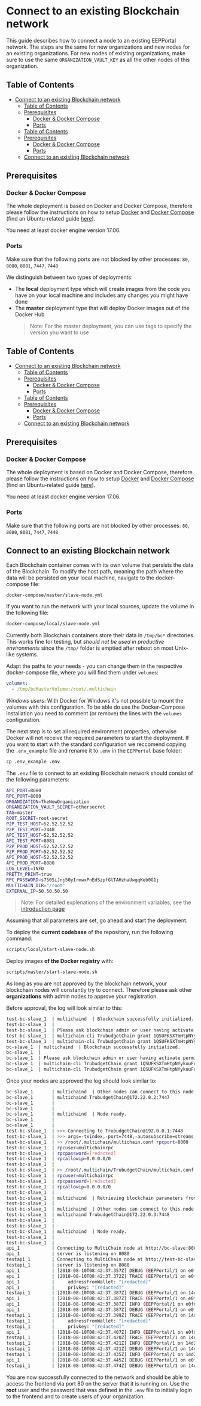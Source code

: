 # Connect to an existing Blockchain network

This guide describes how to connect a node to an existing EEPPortal network. The steps are the same for new organizations and new nodes for an existing organizations. For new nodes of existing organizations, make sure to use the same `ORGANIZATION_VAULT_KEY` as all the other nodes of this organization.

## Table of Contents

- [Connect to an existing Blockchain network](#connect-to-an-existing-blockchain-network)
  - [Table of Contents](#table-of-contents)
  - [Prerequisites](#prerequisites)
    - [Docker & Docker Compose](#docker--docker-compose)
    - [Ports](#ports)
  - [Table of Contents](#table-of-contents-1)
  - [Prerequisites](#prerequisites-1)
    - [Docker & Docker Compose](#docker--docker-compose-1)
    - [Ports](#ports-1)
  - [Connect to an existing Blockchain network](#connect-to-an-existing-blockchain-network-1)

## Prerequisites

### Docker & Docker Compose

The whole deployment is based on Docker and Docker Compose, therefore please follow the instructions on how to setup [Docker](https://docs.docker.com/engine/installation/) and [Docker Compose](https://docs.docker.com/compose/install/#install-compose) (find an Ubuntu-related guide [here](https://www.digitalocean.com/community/tutorials/how-to-install-and-use-docker-on-ubuntu-16-04)).

You need at least docker engine version 17.06.

### Ports

Make sure that the following ports are not blocked by other processes: `80`, `8080`, `8081`, `7447`, `7448`

We distinguish between two types of deployments:

- The **local** deployment type which will create images from the code you have on your local machine and includes any changes you might have done
- The **master** deployment type that will deploy Docker images out of the Docker Hub
  > Note: For the master deployment, you can use tags to specify the version you want to use

## Table of Contents

- [Connect to an existing Blockchain network](#connect-to-an-existing-blockchain-network)
  - [Table of Contents](#table-of-contents)
  - [Prerequisites](#prerequisites)
    - [Docker & Docker Compose](#docker--docker-compose)
    - [Ports](#ports)
  - [Table of Contents](#table-of-contents-1)
  - [Prerequisites](#prerequisites-1)
    - [Docker & Docker Compose](#docker--docker-compose-1)
    - [Ports](#ports-1)
  - [Connect to an existing Blockchain network](#connect-to-an-existing-blockchain-network-1)

## Prerequisites

### Docker & Docker Compose

The whole deployment is based on Docker and Docker Compose, therefore please follow the instructions on how to setup [Docker](https://docs.docker.com/engine/installation/) and [Docker Compose](https://docs.docker.com/compose/install/#install-compose) (find an Ubuntu-related guide [here](https://www.digitalocean.com/community/tutorials/how-to-install-and-use-docker-on-ubuntu-16-04)).

You need at least docker engine version 17.06.

### Ports

Make sure that the following ports are not blocked by other processes: `80`, `8080`, `8081`, `7447`, `7448`

## Connect to an existing Blockchain network

Each Blockchain container comes with its own volume that persists the data of the Blockchain.
To modify the host path, meaning the path where the data will be persisted on your local machine, navigate to the docker-compose file:

```
docker-compose/master/slave-node.yml
```

If you want to run the network with your local sources, update the volume in the following file:

```bash
docker-compose/local/slave-node.yml
```

Currently both Blockchain containers store their data in `/tmp/bc*` directories. This works fine for testing, but _should not be used in productive environments_ since the `/tmp/` folder is emptied after reboot on most Unix-like systems.

Adapt the paths to your needs - you can change them in the respective docker-compose file, where you will find them under `volumes`:

```yaml
volumes:
  - /tmp/bcMasterVolume:/root/.multichain
```

_Windows users_: With Docker for Windows it's not possible to mount the volumes with this configuration. To be able do use the Docker-Compose installation you need to comment (or remove) the lines with the `volumes` configuration.

The next step is to set all required environment properties, otherwise Docker will not receive the required parameters to start the deployment.
If you want to start with the standard configuration we reccomend copying the `.env_example` file and rename it to `.env` in the `EEPPortal` base folder:

```bash
cp .env_example .env
```

The `.env` file to connect to an existing Blockchain network should consist of the following parameters:

```bash
API_PORT=8080
RPC_PORT=8000
ORGANIZATION=TheNewOrganization
ORGANIZATION_VAULT_SECRET=othersecret
TAG=master
ROOT_SECRET=root-secret
P2P_TEST_HOST=52.52.52.52
P2P_TEST_PORT=7448
API_TEST_HOST=52.52.52.52
API_TEST_PORT=8081
P2P_PROD_HOST=52.52.52.52
P2P_PROD_PORT=52.52.52.52
API_PROD_HOST=52.52.52.52
API_PROD_PORT=8080
LOG_LEVEL=INFO
PRETTY_PRINT=true
RPC_PASSWORD=s750SiJnj50yIrmwxPnEdSzpfGlTAHzhaUwgqKeb0G1j
MULTICHAIN_DIR="/root"
EXTERNAL_IP=50.50.50.50
```

> Note: For detailed explenations of the environment variables, see the [introduction page](../Introduction.md)

Assuming that all parameters are set, go ahead and start the deployment.

To deploy the **current codebase** of the repository, run the following command:

```bash
scripts/local/start-slave-node.sh
```

Deploy images **of the Docker registry** with:

```bash
scripts/master/start-slave-node.sh
```

As long as you are not approved by the blockchain network, your blockchain nodes will constantly try to connect. Therefore please ask other **organizations** with admin nodes to approve your registration.

Before approval, the log will look similar to this:

```bash
test-bc-slave_1  | multichaind  | Blockchain successfully initialized.
test-bc-slave_1  |
test-bc-slave_1  | Please ask blockchain admin or user having activate permission to let you connect and/or transact:
test-bc-slave_1  | multichain-cli TrubudgetChain grant 1QSUFKSXTmHtpNYykuuFuZaxfMR6sJwS91kG2u connect
test-bc-slave_1  | multichain-cli TrubudgetChain grant 1QSUFKSXTmHtpNYykuuFuZaxfMR6sJwS91kG2u connect,send,receive
bc-slave_1  | multichaind  | Blockchain successfully initialized.
bc-slave_1  |
bc-slave_1  | Please ask blockchain admin or user having activate permission to let you connect and/or transact:
bc-slave_1  | multichain-cli TrubudgetChain grant 1QSUFKSXTmHtpNYykuuFuZaxfMR6sJwS91kG2u connect
bc-slave_1  | multichain-cli TrubudgetChain grant 1QSUFKSXTmHtpNYykuuFuZaxfMR6sJwS91kG2u connect,send,receive
```

Once your nodes are approved the log should look similar to:

```bash
bc-slave_1       | multichaind  | Other nodes can connect to this node using:
bc-slave_1       | multichaind TrubudgetChain@172.22.0.2:7447
bc-slave_1       |
bc-slave_1       |
bc-slave_1       | multichaind  | Node ready.
bc-slave_1       |
bc-slave_1       |
test-bc-slave_1  | >>> Connecting to TrubudgetChain@192.0.0.1:7448
test-bc-slave_1  | >>> args=-txindex,-port=7448,-autosubscribe=streams,TrubudgetChain@192.0.0.1:7448
test-bc-slave_1  | >> /root/.multichain/multichain.conf rpcport=8000
test-bc-slave_1  | rpcuser=multichainrpc
test-bc-slave_1  | rpcpassword=[redacted]
test-bc-slave_1  | rpcallowip=0.0.0.0/0
test-bc-slave_1  |
test-bc-slave_1  | >> /root/.multichain/TrubudgetChain/multichain.conf rpcport=8000
test-bc-slave_1  | rpcuser=multichainrpc
test-bc-slave_1  | rpcpassword=[redacted]
test-bc-slave_1  | rpcallowip=0.0.0.0/0
test-bc-slave_1  |
test-bc-slave_1  | multichaind  | Retrieving blockchain parameters from the seed node 192.0.0.1:7448 ...
test-bc-slave_1  |
test-bc-slave_1  | multichaind  | Other nodes can connect to this node using:
test-bc-slave_1  | multichaind TrubudgetChain@172.22.0.3:7448
test-bc-slave_1  |
test-bc-slave_1  |
test-bc-slave_1  | multichaind  | Node ready.
test-bc-slave_1  |
test-bc-slave_1  |
api_1            | Connecting to MultiChain node at http://bc-slave:8000
api_1            | server is listening on 8080
testapi_1        | Connecting to MultiChain node at http://test-bc-slave:8000
testapi_1        | server is listening on 8080
api_1            | [2018-08-10T08:42:37.357Z] DEBUG (EEPPortal/1 on e0fdf1eb41e2): Created stream org:TheOrganizat with options {"kind":"organization","name":"org:TheOrganizat"}
api_1            | [2018-08-10T08:42:37.372Z] TRACE (EEPPortal/1 on e0fdf1eb41e2):
api_1            |     addressFromWallet: "[redacted]"
api_1            |     privkey: "[redacted]"
testapi_1        | [2018-08-10T08:42:37.387Z] DEBUG (EEPPortal/1 on 14d2111cc40d): Created stream org:TheOrganizat with options {"kind":"organization","name":"org:TheOrganizat"}
api_1            | [2018-08-10T08:42:37.387Z] TRACE (EEPPortal/1 on e0fdf1eb41e2): wrote hex string to chain: 282 bytes
api_1            | [2018-08-10T08:42:37.387Z] INFO (EEPPortal/1 on e0fdf1eb41e2): Initializing organization address to local wallet address: [redacted]
api_1            | [2018-08-10T08:42:37.387Z] DEBUG (EEPPortal/1 on e0fdf1eb41e2): Publishing wallet address to org:TheOrganizat/"address"
testapi_1        | [2018-08-10T08:42:37.399Z] TRACE (EEPPortal/1 on 14d2111cc40d):
testapi_1        |     addressFromWallet: "[redacted]"
testapi_1        |     privkey: "[redacted]"
api_1            | [2018-08-10T08:42:37.407Z] INFO (EEPPortal/1 on e0fdf1eb41e2): organization address: [redacted]
testapi_1        | [2018-08-10T08:42:37.420Z] TRACE (EEPPortal/1 on 14d2111cc40d): wrote hex string to chain: 282 bytes
testapi_1        | [2018-08-10T08:42:37.421Z] INFO (EEPPortal/1 on 14d2111cc40d): Initializing organization address to local wallet address: [redacted]
testapi_1        | [2018-08-10T08:42:37.421Z] DEBUG (EEPPortal/1 on 14d2111cc40d): Publishing wallet address to org:TheOrganizat/"address"
testapi_1        | [2018-08-10T08:42:37.435Z] INFO (EEPPortal/1 on 14d2111cc40d): organization address: [redacted]
api_1            | [2018-08-10T08:42:37.445Z] DEBUG (EEPPortal/1 on e0fdf1eb41e2): Created stream users:TheOrganiz with options {"kind":"users","name":"users:TheOrganiz"}
testapi_1        | [2018-08-10T08:42:37.474Z] DEBUG (EEPPortal/1 on 14d2111cc40d): Created stream users:TheOrganiz with options {"kind":"users","name":"users:TheOrganiz"}
```

You are now successfully connected to the network and should be able to access the frontend via port 80 on the server that it is running on. Use the **root** user and the password that was defined in the `.env` file to initially login to the frontend and to create users of your organization.
